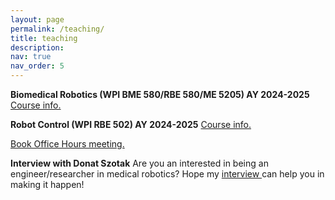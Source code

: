 ```yaml
---
layout: page
permalink: /teaching/
title: teaching
description: 
nav: true
nav_order: 5
---
```


**Biomedical Robotics (WPI BME 580/RBE 580/ME 5205) AY 2024-2025**
<a href='https://wpi-grad.cleancatalog.net/robotics-engineering-biomedical-engineering-mechanical-engineering/bme-580rbe-580me-5205'> Course info. </a>

**Robot Control (WPI RBE 502) AY 2024-2025**
<a href='https://wpi-grad.cleancatalog.net/robotics-engineering/rbe-502'> Course info. </a>

<a href='https://calendar.app.google/YjbXjMrTLj4SAGN96'> Book Office Hours meeting. </a>

**Interview with Donat Szotak**
Are you an interested in being an engineer/researcher in medical robotics? Hope my <a href='https://www.youtube.com/watch?v=OykmNSyJ9RE'> interview </a> can help you in making it happen!
